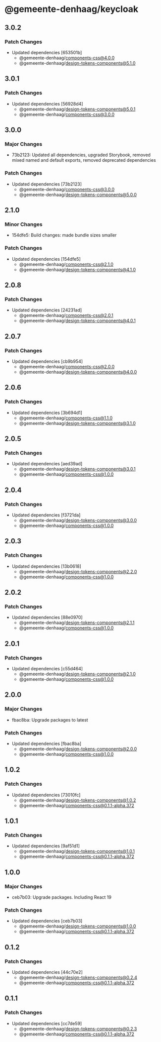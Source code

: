 # @gemeente-denhaag/keycloak

## 3.0.2

### Patch Changes

- Updated dependencies [653501b]
  - @gemeente-denhaag/components-css@4.0.0
  - @gemeente-denhaag/design-tokens-components@5.1.0

## 3.0.1

### Patch Changes

- Updated dependencies [56928d4]
  - @gemeente-denhaag/design-tokens-components@5.0.1
  - @gemeente-denhaag/components-css@3.0.0

## 3.0.0

### Major Changes

- 73b2123: Updated all dependencies, upgraded Storybook, removed mixed named and default exports, removed deprecated dependencies

### Patch Changes

- Updated dependencies [73b2123]
  - @gemeente-denhaag/components-css@3.0.0
  - @gemeente-denhaag/design-tokens-components@5.0.0

## 2.1.0

### Minor Changes

- 154dfe5: Build changes: made bundle sizes smaller

### Patch Changes

- Updated dependencies [154dfe5]
  - @gemeente-denhaag/components-css@2.1.0
  - @gemeente-denhaag/design-tokens-components@4.1.0

## 2.0.8

### Patch Changes

- Updated dependencies [24231ad]
  - @gemeente-denhaag/components-css@2.0.1
  - @gemeente-denhaag/design-tokens-components@4.0.1

## 2.0.7

### Patch Changes

- Updated dependencies [cb9b954]
  - @gemeente-denhaag/components-css@2.0.0
  - @gemeente-denhaag/design-tokens-components@4.0.0

## 2.0.6

### Patch Changes

- Updated dependencies [3b694d1]
  - @gemeente-denhaag/components-css@1.1.0
  - @gemeente-denhaag/design-tokens-components@3.1.0

## 2.0.5

### Patch Changes

- Updated dependencies [aed39ad]
  - @gemeente-denhaag/design-tokens-components@3.0.1
  - @gemeente-denhaag/components-css@1.0.0

## 2.0.4

### Patch Changes

- Updated dependencies [f3721da]
  - @gemeente-denhaag/design-tokens-components@3.0.0
  - @gemeente-denhaag/components-css@1.0.0

## 2.0.3

### Patch Changes

- Updated dependencies [13b0618]
  - @gemeente-denhaag/design-tokens-components@2.2.0
  - @gemeente-denhaag/components-css@1.0.0

## 2.0.2

### Patch Changes

- Updated dependencies [88e0970]
  - @gemeente-denhaag/design-tokens-components@2.1.1
  - @gemeente-denhaag/components-css@1.0.0

## 2.0.1

### Patch Changes

- Updated dependencies [c55d464]
  - @gemeente-denhaag/design-tokens-components@2.1.0
  - @gemeente-denhaag/components-css@1.0.0

## 2.0.0

### Major Changes

- fbac8ba: Upgrade packages to latest

### Patch Changes

- Updated dependencies [fbac8ba]
  - @gemeente-denhaag/design-tokens-components@2.0.0
  - @gemeente-denhaag/components-css@1.0.0

## 1.0.2

### Patch Changes

- Updated dependencies [73010fc]
  - @gemeente-denhaag/design-tokens-components@1.0.2
  - @gemeente-denhaag/components-css@0.1.1-alpha.372

## 1.0.1

### Patch Changes

- Updated dependencies [9af51d1]
  - @gemeente-denhaag/design-tokens-components@1.0.1
  - @gemeente-denhaag/components-css@0.1.1-alpha.372

## 1.0.0

### Major Changes

- ceb7b03: Upgrade packages. Including React 19

### Patch Changes

- Updated dependencies [ceb7b03]
  - @gemeente-denhaag/design-tokens-components@1.0.0
  - @gemeente-denhaag/components-css@0.1.1-alpha.372

## 0.1.2

### Patch Changes

- Updated dependencies [44c70e2]
  - @gemeente-denhaag/design-tokens-components@0.2.4
  - @gemeente-denhaag/components-css@0.1.1-alpha.372

## 0.1.1

### Patch Changes

- Updated dependencies [cc7de59]
  - @gemeente-denhaag/design-tokens-components@0.2.3
  - @gemeente-denhaag/components-css@0.1.1-alpha.372
